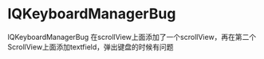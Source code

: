 # IQKeyboardManagerBug
IQKeyboardManagerBug
在scrollView上面添加了一个scrollView，再在第二个ScrollView上面添加textfield，弹出键盘的时候有问题

